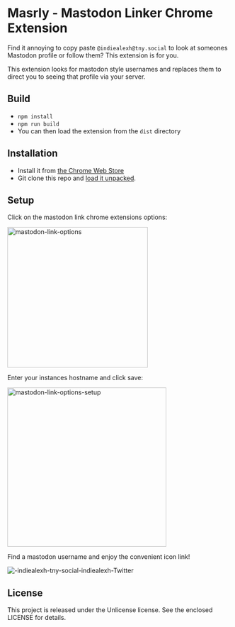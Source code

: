 # Masrly - Mastodon Linker Chrome Extension

Find it annoying to copy paste `@indiealexh@tny.social` to look at someones Mastodon profile or follow them? This extension is for you.

This extension looks for mastodon style usernames and replaces them to direct you to seeing that profile via your server.

## Build

- `npm install`
- `npm run build`
- You can then load the extension from the `dist` directory

## Installation

- Install it from [the Chrome Web Store](https://chrome.google.com/webstore/detail/mastodon-link/nlfdgcdfjnobjocicnddjghdbmgglame)
- Git clone this repo and [load it unpacked](https://developer.chrome.com/docs/extensions/mv3/getstarted/development-basics/#load-unpacked).

## Setup

Click on the mastodon link chrome extensions options:

<img width="317" alt="mastodon-link-options" src="https://user-images.githubusercontent.com/1066212/203490862-0e62fe47-1f74-41b3-99a8-4de640847d8c.png">

Enter your instances hostname and click save:

<img width="359" alt="mastodon-link-options-setup" src="https://user-images.githubusercontent.com/1066212/203490871-566cd1fc-a4b4-4ef6-a7c8-1f1c4769c04d.png">

Find a mastodon username and enjoy the convenient icon link! 

![-indiealexh-tny-social-indiealexh-Twitter](https://user-images.githubusercontent.com/1066212/203491063-f5025516-e172-4838-a11a-55a5e5a1707d.png)

## License

This project is released under the Unlicense license. See the enclosed LICENSE for details.
